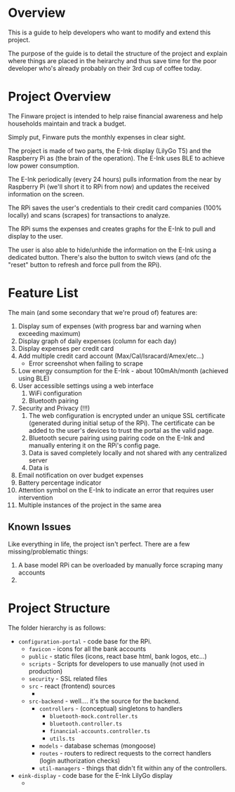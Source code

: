 # Overview

This is a guide to help developers who want to modify and extend this project.

The purpose of the guide is to detail the structure of the project and explain where things are placed in the heirarchy and thus save time for the poor developer who's already probably on their 3rd cup of coffee today.

# Project Overview

The Finware project is intended to help raise financial awareness and help households maintain and track a budget.

Simply put, Finware puts the monthly expenses in clear sight.

The project is made of two parts, the E-Ink display (LilyGo T5) and the Raspberry Pi as (the brain of the operation). The E-Ink uses BLE to achieve low power consumption.

The E-Ink periodically (every 24 hours) pulls information from the near by Raspberry Pi (we'll short it to RPi from now) and updates the received information on the screen.

The RPi saves the user's credentials to their credit card companies (100% locally) and scans (scrapes) for transactions to analyze.

The RPi sums the expenses and creates graphs for the E-Ink to pull and display to the user.

The user is also able to hide/unhide the information on the E-Ink using a dedicated button. There's also the button to switch views (and ofc the "reset" button to refresh and force pull from the RPi).

# Feature List

The main (and some secondary that we're proud of) features are:

1. Display sum of expenses (with progress bar and warning when exceeding maximum)
2. Display graph of daily expenses (column for each day)
3. Display expenses per credit card
4. Add multiple credit card account (Max/Cal/Isracard/Amex/etc...)
   * Error screenshot when failing to scrape
5. Low energy consumption for the E-Ink - about 100mAh/month (achieved using BLE)
6. User accessible settings using a web interface
   1. WiFi configuration
   2. Bluetooth pairing
7. Security and Privacy (!!!)
   1. The web configuration is encrypted under an unique SSL certificate (generated during initial setup of the RPi).
      The certificate can be added to the user's devices to trust the portal as the valid page.
   2. Bluetooth secure pairing using pairing code on the E-Ink and manually entering it on the RPi's config page.
   3. Data is saved completely locally and not shared with any centralized server
   4. Data is 
8. Email notification on over budget expenses
9. Battery percentage indicator
10. Attention symbol on the E-Ink to indicate an error that requires user intervention
11. Multiple instances of the project in the same area

## Known Issues

Like everything in life, the project isn't perfect. There are a few missing/problematic things:

1. A base model RPi can be overloaded by manually force scraping many accounts
2. 

# Project Structure

The folder hierarchy is as follows:

* `configuration-portal` - code base for the RPi.
  * `favicon` - icons for all the bank accounts
  * `public` - static files (icons, react base html, bank logos, etc...)
  * `scripts` - Scripts for developers to use manually (not used in production)
  * `security` - SSL related files
  * `src` - react (frontend) sources
    * <!--TODO…-->
  * `src-backend` - well.... it's the source for the backend.
    * `controllers` - (conceptual) singletons to handlers
      * `bluetooth-mock.controller.ts`
      * `bluetooth.controller.ts`
      * `financial-accounts.controller.ts`
      * `utils.ts`
    * `models` - database schemas (mongoose)
    * `routes` - routers to redirect requests to the correct handlers (login authorization checks)
    * `util-managers` - things that didn't fit within any of the controllers.
* `eink-display` - code base for the E-Ink LilyGo display
  * <!--TODO…-->